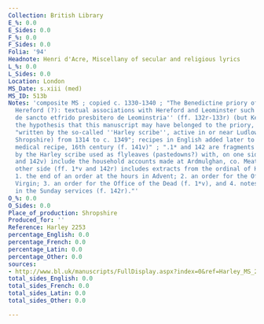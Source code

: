 ```yaml
---
Collection: British Library
E_%: 0.0
E_Sides: 0.0
F_%: 0.0
F_Sides: 0.0
Folia: '94'
Headnote: Henri d'Acre, Miscellany of secular and religious lyrics
L_%: 0.0
L_Sides: 0.0
Location: London
MS_Date: s.xiii (med)
MS_ID: 513b
Notes: 'composite MS ; copied c. 1330-1340 ; "The Benedictine priory of Leominster,
  Hereford (?): textual associations with Hereford and Leominster such as the ''Legenda
  de sancto etfrido presbitero de Leominstria'' (ff. 132r-133r) (but Ker rejected
  the hypothesis that this manuscript may have belonged to the priory, see Ker 1964)";
  "written by the so-called ''Harley scribe'', active in or near Ludlow (Southern
  Shropshire) from 1314 to c. 1349"; recipes in English added later to f. 52v; "Added
  medical recipe, 16th century (f. 141v)" ; ".1* and 142 are fragments of a roll written
  by the Harley scribe used as flyleaves (pastedowns?) with, on one side (ff. 1*r
  and 142v) include the household accounts made at Ardmulghan, co. Meath, and on the
  other side (ff. 1*v and 142r) includes extracts from the ordinal of Hereford Cathedral:
  1. the end of an order at the hours in Advent; 2. an order for the Office to the
  Virgin; 3. an order for the Office of the Dead (f. 1*v), and 4. notes on variations
  in the Sunday services (f. 142r)."'
O_%: 0.0
O_Sides: 0.0
Place_of_production: Shropshire
Produced_for: ''
Reference: Harley 2253
percentage_English: 0.0
percentage_French: 0.0
percentage_Latin: 0.0
percentage_Other: 0.0
sources:
- http://www.bl.uk/manuscripts/FullDisplay.aspx?index=0&ref=Harley_MS_2253
total_sides_English: 0.0
total_sides_French: 0.0
total_sides_Latin: 0.0
total_sides_Other: 0.0

---
```


